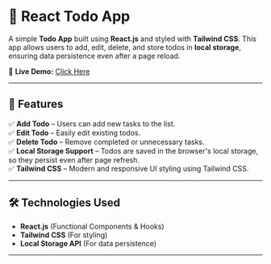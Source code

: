 # 📌 React Todo App  

A simple **Todo App** built using **React.js** and styled with **Tailwind CSS**. This app allows users to add, edit, delete, and store todos in **local storage**, ensuring data persistence even after a page reload.

🔗 **Live Demo:** [Click Here](https://whimsical-sorbet-16ce99.netlify.app/)  

---

## 🚀 Features  

✅ **Add Todo** – Users can add new tasks to the list.  
✅ **Edit Todo** – Easily edit existing todos.  
✅ **Delete Todo** – Remove completed or unnecessary tasks.  
✅ **Local Storage Support** – Todos are saved in the browser's local storage, so they persist even after page refresh.  
✅ **Tailwind CSS** – Modern and responsive UI styling using Tailwind CSS.  

---

## 🛠️ Technologies Used  

- **React.js** (Functional Components & Hooks)  
- **Tailwind CSS** (For styling)  
- **Local Storage API** (For data persistence)  

---



